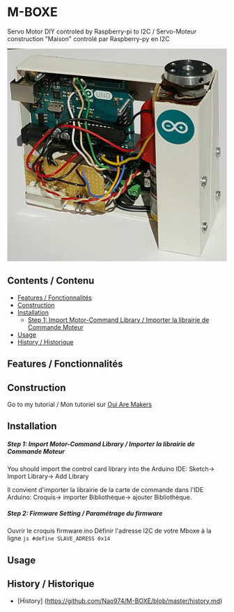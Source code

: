 # M-BOXE
Servo Motor DIY controled by Raspberry-pi to I2C / Servo-Moteur construction "Maison" controlé par Raspberry-py en I2C

<img src="https://github.com/Nao974/M-BOXE/blob/master/M-BOXE.jpg">

## Contents / Contenu

* [Features / Fonctionnalités](https://github.com/Nao974/M-BOXE#features--fonctionnalités)
* [Construction](https://github.com/Nao974/M-BOXE#construction)
* [Installation](https://github.com/Nao974/M-BOXE#installation)
	* [Step 1: Import Motor-Command Library / Importer la librairie de Commande Moteur](https://github.com/Nao974/M-BOXE#Step-1:-Import-Motor-Command-Library--Importer-la-librairie-de-Commande-Moteur)
* [Usage](https://github.com/Nao974/M-BOXE#usage)
* [History / Historique](https://github.com/Nao974/M-BOXE#histroy--historique)

## Features / Fonctionnalités

## Construction
Go to my tutorial / Mon tutoriel sur [Oui Are Makers](http://ouiaremakers.com/posts/tutoriel-diy-maxi-servo-moteur-i2c)
## Installation

##### Step 1: Import Motor-Command Library / Importer la librairie de Commande Moteur 
You should import the control card library into the Arduino IDE:
Sketch-> Import Library-> Add Library

Il convient d'importer la librairie de la carte de commande dans l'IDE Arduino: 
	Croquis-> importer Bibliothèque-> ajouter Bibliothèque.

##### Step 2: Firmware Setting / Paramétrage du firmware

Ouvrir le croquis firmware.ino
Définir l'adresse I2C de votre Mboxe à la ligne ```js #define SLAVE_ADRESS 0x14 ```

## Usage

## History / Historique

- [History] (https://github.com/Nao974/M-BOXE/blob/master/history.md)


